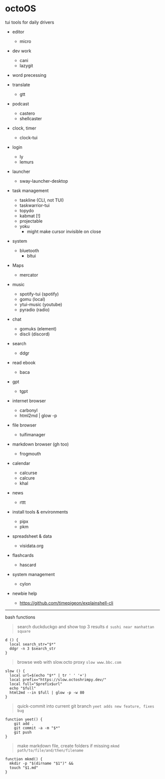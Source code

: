 # octoOS
tui tools for daily drivers

* editor
  * micro

* dev work
  * cani
  * lazygit

* word precessing

* translate
  * gtt

* podcast
  * castero
  * shellcaster

* clock, timer
  * clock-tui

* login
  * ly
  * lemurs

* launcher
  * sway-launcher-desktop

* task management
  * taskline (CLI, not TUI)
  * taskwarrior-tui
  * topydo
  * kabmat [!]
  * projectable
  * yoku
    * might make cursor invisible on close

* system
  * bluetooth
    * bltui

* Maps
  * mercator
    
* music
  * spotify-tui (spotify)
  * gomu (local)
  * ytui-music (youtube)
  * pyradio (radio)
  
* chat
  * gomuks (element)
  * discli (discord)
  
* search
  * ddgr 

* read ebook
  * baca

* gpt
  * tgpt

* internet browser
  * carbonyl
  * html2md | glow -p

* file browser
  * tuifimanager

* markdown browser (gh too)
  * frogmouth
  
* calendar
  * calcurse
  * calcure
  * khal
  
* news
  * rttt
  
* install tools & environments
  * pipx
  * pkm

* spreadsheet & data
  * visidata.org

* flashcards
  * hascard

* system management
  * cylon

* newbie help
  * https://github.com/timepigeon/explainshell-cli

---

bash functions

> search duckduckgo and show top 3 results
> `d sushi near manhattan square`
```
d () {
  local search_str="$*"
  ddgr -n 3 $search_str
}
```

> browse web with slow.octo proxy
> `slow www.bbc.com`
```
slow () {
  local url=$(echo "$*" | tr ' ' '+')
  local prefix="https://slow.octoshrimpy.dev/"
  local full="$prefix$url"
  echo "$full"
  html2md --in $full | glow -p -w 80
}
```

> quick-commit into current git branch
> `yeet adds new feature, fixes bug `
```
function yeet() {
    git add .
    git commit -a -m "$*"
    git push
}
```

> make markdown file, create folders if missing
> `mkmd path/to/file/and/then/filename`
```
function mkmd() {
  mkdir -p "$(dirname "$1")" &&
  touch "$1.md"
}
```
